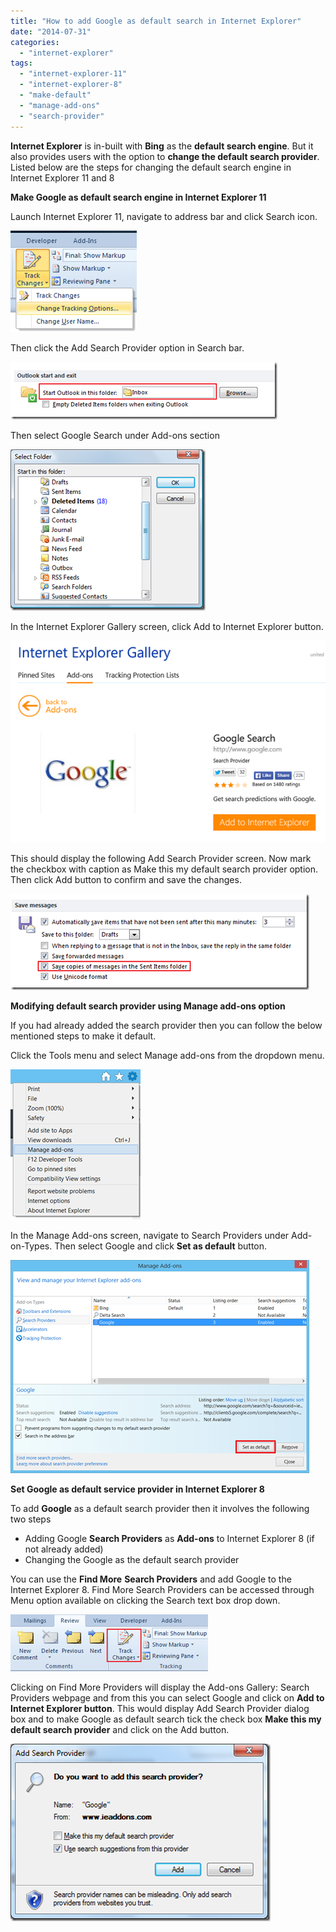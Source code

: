```yaml
---
title: "How to add Google as default search in Internet Explorer"
date: "2014-07-31"
categories: 
  - "internet-explorer"
tags: 
  - "internet-explorer-11"
  - "internet-explorer-8"
  - "make-default"
  - "manage-add-ons"
  - "search-provider"
---
```


**Internet Explorer** is in-built with **Bing** as the **default search engine**. But it also provides users with the option to **change the default search provider**. Listed below are the steps for changing the default search engine in Internet Explorer 11 and 8

**Make Google as default search engine in Internet Explorer 11**

Launch Internet Explorer 11, navigate to address bar and click Search icon.

[![Search option in Address bar](/assets/images/image_thumb53.png "Search option in Address bar")](http://blogmines.com/blog/wp-content/uploads/2014/07/image53.png)

Then click the Add Search Provider option in Search bar.

[![Add Search providers in Internet Explorer](/assets/images/image_thumb54.png "Add Search providers in Internet Explorer")](http://blogmines.com/blog/wp-content/uploads/2014/07/image54.png)

Then select Google Search under Add-ons section

[![Select Google Search under Add-ons](/assets/images/image_thumb55.png "Select Google Search under Add-ons")](http://blogmines.com/blog/wp-content/uploads/2014/07/image55.png)

In the Internet Explorer Gallery screen, click Add to Internet Explorer button.

[![Add Google Search to Internet Explorer](/assets/images/image_thumb56.png "Add Google Search to Internet Explorer")](http://blogmines.com/blog/wp-content/uploads/2014/07/image56.png)

This should display the following Add Search Provider screen. Now mark the checkbox with caption as Make this my default search provider option. Then click Add button to confirm and save the changes.

[![make default search engine in Internet Explorer](/assets/images/image_thumb57.png "make default search engine in Internet Explorer")](http://blogmines.com/blog/wp-content/uploads/2014/07/image57.png)

**Modifying default search provider using Manage add-ons option**

If you had already added the search provider then you can follow the below mentioned steps to make it default.

Click the Tools menu and select Manage add-ons from the dropdown menu.

[![Manage add-ons in Internet Options](/assets/images/image_thumb58.png "Manage add-ons in Internet Options")](http://blogmines.com/blog/wp-content/uploads/2014/07/image58.png)

In the Manage Add-ons screen, navigate to Search Providers under Add-on-Types. Then select Google and click **Set as default** button.

[![Make Google Search as default ](/assets/images/image_thumb59.png "Make Google Search as default ")](http://blogmines.com/blog/wp-content/uploads/2014/07/image59.png)

**Set Google as default service provider in Internet Explorer 8**

To add **Google** as a default search provider then it involves the following two steps

- Adding Google **Search Providers** as **Add-ons** to Internet Explorer 8 (if not already added)
- Changing the Google as the default search provider

You can use the **Find More** **Search Providers** and add Google to the Internet Explorer 8. Find More Search Providers can be accessed through Menu option available on clicking the Search text box drop down.

[![Find More Providers ](/assets/images/image_thumb52.png "Find More Providers ")](http://blogmines.com/blog/wp-content/uploads/2009/07/image52.png)

Clicking on Find More Providers will display the Add-ons Gallery: Search Providers webpage and from this you can select Google and click on **Add to Internet Explorer button**. This would display Add Search Provider dialog box and to make Google as default search tick the check box **Make this my default search provider** and click on the Add button.

[![Add search provider in Internet Explorer](/assets/images/1_image_thumb53.png "Add search provider in Internet Explorer")](http://blogmines.com/blog/wp-content/uploads/2009/07/image53.png)
